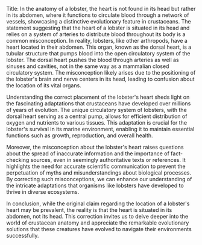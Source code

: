 Title: In the anatomy of a lobster, the heart is not found in its head but rather in its abdomen, where it functions to circulate blood through a network of vessels, showcasing a distinctive evolutionary feature in crustaceans.
The statement suggesting that the heart of a lobster is situated in its head and relies on a system of arteries to distribute blood throughout its body is a common misconception. In reality, lobsters, like other arthropods, have a heart located in their abdomen. This organ, known as the dorsal heart, is a tubular structure that pumps blood into the open circulatory system of the lobster. The dorsal heart pushes the blood through arteries as well as sinuses and cavities, not in the same way as a mammalian closed circulatory system. The misconception likely arises due to the positioning of the lobster's brain and nerve centers in its head, leading to confusion about the location of its vital organs.

Understanding the correct placement of the lobster's heart sheds light on the fascinating adaptations that crustaceans have developed over millions of years of evolution. The unique circulatory system of lobsters, with the dorsal heart serving as a central pump, allows for efficient distribution of oxygen and nutrients to various tissues. This adaptation is crucial for the lobster's survival in its marine environment, enabling it to maintain essential functions such as growth, reproduction, and overall health.

Moreover, the misconception about the lobster's heart raises questions about the spread of inaccurate information and the importance of fact-checking sources, even in seemingly authoritative texts or references. It highlights the need for accurate scientific communication to prevent the perpetuation of myths and misunderstandings about biological processes. By correcting such misconceptions, we can enhance our understanding of the intricate adaptations that organisms like lobsters have developed to thrive in diverse ecosystems.

In conclusion, while the original claim regarding the location of a lobster's heart may be prevalent, the reality is that the heart is situated in its abdomen, not its head. This correction invites us to delve deeper into the world of crustacean anatomy and appreciate the remarkable evolutionary solutions that these creatures have evolved to navigate their environments successfully.